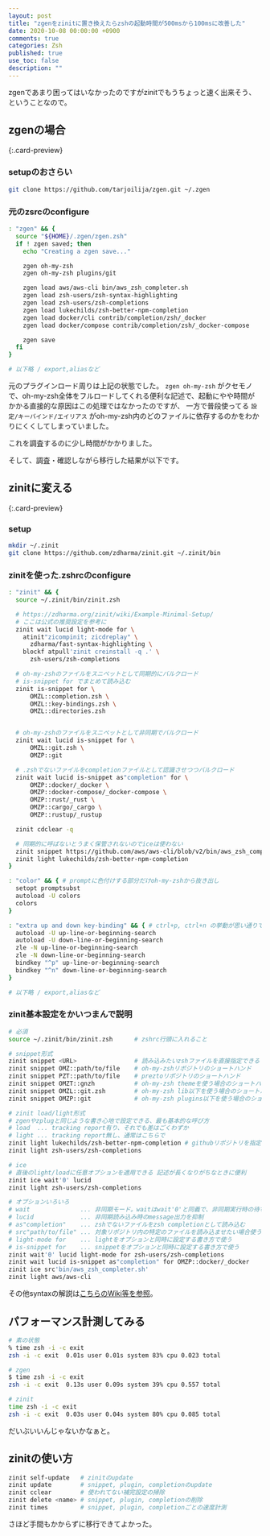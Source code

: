 ```yaml
---
layout: post
title: "zgenをzinitに置き換えたらzshの起動時間が500msから100msに改善した"
date: 2020-10-08 00:00:00 +0900
comments: true
categories: Zsh
published: true
use_toc: false
description: ""
---
```


zgenであまり困ってはいなかったのですがzinitでもうちょっと速く出来そう、ということなので。

## zgenの場合

[](https://github.com/tarjoilija/zgen){:.card-preview}


### setupのおさらい
```sh
git clone https://github.com/tarjoilija/zgen.git ~/.zgen
```

### 元のzsrcのconfigure
```sh
: "zgen" && {
  source "${HOME}/.zgen/zgen.zsh"
  if ! zgen saved; then
    echo "Creating a zgen save..."

    zgen oh-my-zsh
    zgen oh-my-zsh plugins/git

    zgen load aws/aws-cli bin/aws_zsh_completer.sh
    zgen load zsh-users/zsh-syntax-highlighting
    zgen load zsh-users/zsh-completions
    zgen load lukechilds/zsh-better-npm-completion
    zgen load docker/cli contrib/completion/zsh/_docker
    zgen load docker/compose contrib/completion/zsh/_docker-compose

    zgen save
  fi
}

# 以下略 / export,aliasなど
```

元のプラグインロード周りは上記の状態でした。
`zgen oh-my-zsh` がクセモノで、oh-my-zsh全体をフルロードしてくれる便利な記述で、起動にやや時間がかかる直接的な原因はこの処理ではなかったのですが、
一方で普段使ってる `設定/キーバインド/エイリアス` がoh-my-zsh内のどのファイルに依存するのかをわかりにくくしてしまっていました。

これを調査するのに少し時間がかかりました。

そして、調査・確認しながら移行した結果が以下です。


## zinitに変える

[](https://github.com/zdharma/zinit){:.card-preview}

### setup
```sh
mkdir ~/.zinit
git clone https://github.com/zdharma/zinit.git ~/.zinit/bin
```

### zinitを使った.zshrcのconfigure
```sh
: "zinit" && {
  source ~/.zinit/bin/zinit.zsh

  # https://zdharma.org/zinit/wiki/Example-Minimal-Setup/
  # ここは公式の推奨設定を参考に
  zinit wait lucid light-mode for \
    atinit"zicompinit; zicdreplay" \
      zdharma/fast-syntax-highlighting \
    blockf atpull'zinit creinstall -q .' \
      zsh-users/zsh-completions

  # oh-my-zshのファイルをスニペットとして同期的にバルクロード
  # is-snippet for でまとめて読み込む
  zinit is-snippet for \
      OMZL::completion.zsh \
      OMZL::key-bindings.zsh \
      OMZL::directories.zsh


  # oh-my-zshのファイルをスニペットとして非同期でバルクロード
  zinit wait lucid is-snippet for \
      OMZL::git.zsh \
      OMZP::git

  # .zshでないファイルをcompletionファイルとして認識させつつバルクロード
  zinit wait lucid is-snippet as"completion" for \
      OMZP::docker/_docker \
      OMZP::docker-compose/_docker-compose \
      OMZP::rust/_rust \
      OMZP::cargo/_cargo \
      OMZP::rustup/_rustup

  zinit cdclear -q

  # 同期的に呼ばないとうまく保管されないのでiceは使わない
  zinit snippet https://github.com/aws/aws-cli/blob/v2/bin/aws_zsh_completer.sh
  zinit light lukechilds/zsh-better-npm-completion
}

: "color" && { # promptに色付けする部分だけoh-my-zshから抜き出し
  setopt promptsubst
  autoload -U colors
  colors
}

: "extra up and down key-binding" && { # ctrl+p, ctrl+n の挙動が思い通りでなかったので修正しつつ抜き出し
  autoload -U up-line-or-beginning-search
  autoload -U down-line-or-beginning-search
  zle -N up-line-or-beginning-search
  zle -N down-line-or-beginning-search
  bindkey "^p" up-line-or-beginning-search
  bindkey "^n" down-line-or-beginning-search
}

# 以下略 / export,aliasなど
```

### zinit基本設定をかいつまんで説明

```sh
# 必須
source ~/.zinit/bin/zinit.zsh      # zshrc行頭に入れること

# snippet形式
zinit snippet <URL>                # 読み込みたいzshファイルを直接指定できる
zinit snippet OMZ::path/to/file    # oh-my-zshリポジトリのショートハンド
zinit snippet PZT::path/to/file    # preztoリポジトリのショートハンド
zinit snippet OMZT::gnzh           # oh-my-zsh themeを使う場合のショートハンド
zinit snippet OMZL::git.zsh        # oh-my-zsh lib以下を使う場合のショートハンド
zinit snippet OMZP::git            # oh-my-zsh plugins以下を使う場合のショートハンド

# zinit load/light形式
# zgenやzplugと同じような書き心地で設定できる、最も基本的な呼び方
# load  ... tracking report有り、それでも差はごくわずか
# light ... tracking report無し、通常はこちらで
zinit light lukechilds/zsh-better-npm-completion # githubリポジトリを指定できる
zinit light zsh-users/zsh-completions

# ice
# 直後のlight/loadに任意オプションを適用できる 記述が長くなりがちなときに便利
zinit ice wait'0' lucid
zinit light zsh-users/zsh-completions

# オプションいろいろ
# wait              ... 非同期モード。waitはwait'0'と同義で、非同期実行時の待ち時間を指す。依存関係の定義等もできる
# lucid             ... 非同期読み込み時のmessage出力を抑制
# as"completion"    ... zshでないファイルをzsh completionとして読み込む
# src"path/to/file" ... 対象リポジトリ内の特定のファイルを読み込ませたい場合使う
# light-mode for    ... lightをオプションと同時に設定する書き方で使う
# is-snippet for    ... snippetをオプションと同時に設定する書き方で使う
zinit wait'0' lucid light-mode for zsh-users/zsh-completions
zinit wait lucid is-snippet as"completion" for OMZP::docker/_docker
zinit ice src'bin/aws_zsh_completer.sh'
zinit light aws/aws-cli
```

その他syntaxの解説は[こちらのWiki等を参照](https://zdharma.org/zinit/wiki/)。

## パフォーマンス計測してみる

```sh
# 素の状態
% time zsh -i -c exit
zsh -i -c exit  0.01s user 0.01s system 83% cpu 0.023 total

# zgen
$ time zsh -i -c exit
zsh -i -c exit  0.13s user 0.09s system 39% cpu 0.557 total

# zinit
time zsh -i -c exit
zsh -i -c exit  0.03s user 0.04s system 80% cpu 0.085 total
```

だいぶいいんじゃないかなぁと。

## zinitの使い方
```sh
zinit self-update   # zinitのupdate
zinit update        # snippet, plugin, completionのupdate
zinit cclear        # 使われてない補完設定の掃除
zinit delete <name> # snippet, plugin, completionの削除
zinit times         # snippet, plugin, completionごとの速度計測
```

さほど手間もかからずに移行できてよかった。
